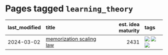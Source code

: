 # Pages tagged `learning_theory`

|last_modified|title|est. idea maturity|tags
|:---|:---|---:|:---|
|2024-03-02|[memorization scaling law](../memorization_scaling_law.md)|2431|[![](https://img.shields.io/badge/tag-experimental-c6963e)](../tags/experimental.md) [![](https://img.shields.io/badge/tag-learning_theory-be4650)](../tags/learning_theory.md) [![](https://img.shields.io/badge/tag-scaling-3f3dc3)](../tags/scaling.md)|